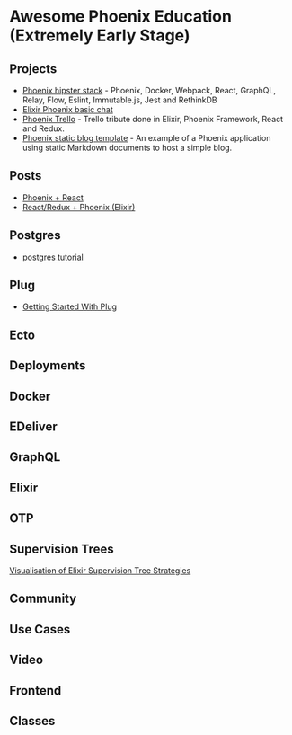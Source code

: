 # Awesome Phoenix Education (Extremely Early Stage)


## Projects
- [Phoenix hipster stack](https://github.com/graphql-elixir/phoenix-hipster-stack) - Phoenix, Docker, Webpack, React, GraphQL, Relay, Flow, Eslint, Immutable.js, Jest and RethinkDB
- [Elixir Phoenix basic chat](https://github.com/itzikbenh/Elixir-Phoenix-basic-chat)
- [Phoenix Trello](https://github.com/bigardone/phoenix-trello) - Trello tribute done in Elixir, Phoenix Framework, React and Redux.
- [Phoenix static blog template](https://github.com/sebastianseilund/phoenix-static-blog-example) - An example of a Phoenix application using static Markdown documents to host a simple blog.

## Posts
- [Phoenix + React](https://medium.com/@chvanikoff/phoenix-react-love-story-reph-1-c68512cfe18#.62q89yjgo)
- [React/Redux + Phoenix (Elixir)](https://github.com/chvanikoff/reph)

## Postgres
- [postgres tutorial](https://pgexercises.com/about.html)

## Plug
- [Getting Started With Plug](http://www.brianstorti.com/getting-started-with-plug-elixir/)

## Ecto

## Deployments

## Docker

## EDeliver

## GraphQL

## Elixir

## OTP

## Supervision Trees
[Visualisation of Elixir Supervision Tree Strategies](https://medium.com/@mustafaturan/visualisation-of-elixir-supervision-tree-strategies-4d4cb8123138#.lgj5a4fux)

## Community

## Use Cases

## Video 

## Frontend

## Classes
